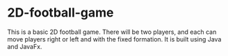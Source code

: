 # 2D-football-game
This is a basic 2D football game. There will be two players, and each can move players right or left and with the fixed formation. 
It is built using Java and JavaFx. 
